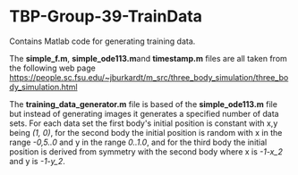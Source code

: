 # TBP-Group-39-TrainData
Contains Matlab code for generating training data.

The **simple_f.m**, **simple_ode113.m**and **timestamp.m** files are all taken from the following web page https://people.sc.fsu.edu/~jburkardt/m_src/three_body_simulation/three_body_simulation.html

The **training_data_generator.m** file is based of the **simple_ode113.m** file but instead of generating images it generates a specified number of data sets. 
For each data set the first body's initial position is constant with x,y being *(1, 0)*, for the second body the initial position is random with x in the range *-0,5..0* and y in the range *0..1.0*, and for the third body the initial position is derived from symmetry with the second body where x is *-1-x_2* and y is *-1-y_2*.
